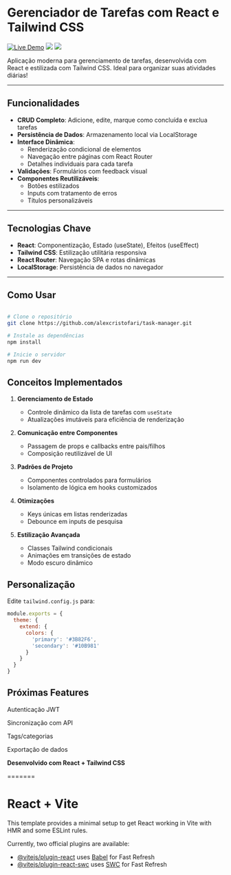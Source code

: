 
# Gerenciador de Tarefas com React e Tailwind CSS  

[![Live Demo](https://img.shields.io/badge/Demo-▶️-2ea44f?style=for-the-badge)](https://seu-deploy.com)
![](https://img.shields.io/badge/React-61DAFB?style=for-the-badge&logo=react&logoColor=black)
![](https://img.shields.io/badge/Tailwind_CSS-38B2AC?style=for-the-badge&logo=tailwind-css)

Aplicação moderna para gerenciamento de tarefas, desenvolvida com React e estilizada com Tailwind CSS. Ideal para organizar suas atividades diárias!

---

## Funcionalidades 
- **CRUD Completo**: Adicione, edite, marque como concluída e exclua tarefas
- **Persistência de Dados**: Armazenamento local via LocalStorage
- **Interface Dinâmica**: 
  - Renderização condicional de elementos
  - Navegação entre páginas com React Router
  - Detalhes individuais para cada tarefa
- **Validações**: Formulários com feedback visual
- **Componentes Reutilizáveis**: 
  - Botões estilizados
  - Inputs com tratamento de erros
  - Títulos personalizáveis

---

## Tecnologias Chave 
- **React**: Componentização, Estado (useState), Efeitos (useEffect)
- **Tailwind CSS**: Estilização utilitária responsiva
- **React Router**: Navegação SPA e rotas dinâmicas
- **LocalStorage**: Persistência de dados no navegador

---

## Como Usar 
```bash

# Clone o repositório
git clone https://github.com/alexcristofari/task-manager.git

# Instale as dependências
npm install

# Inicie o servidor
npm run dev

 ```

## Conceitos Implementados 
1. **Gerenciamento de Estado**  
   - Controle dinâmico da lista de tarefas com `useState`  
   - Atualizações imutáveis para eficiência de renderização  

2. **Comunicação entre Componentes**  
   - Passagem de props e callbacks entre pais/filhos  
   - Composição reutilizável de UI  

3. **Padrões de Projeto**  
   - Componentes controlados para formulários  
   - Isolamento de lógica em hooks customizados  

4. **Otimizações**  
   - Keys únicas em listas renderizadas  
   - Debounce em inputs de pesquisa  

5. **Estilização Avançada**  
   - Classes Tailwind condicionais  
   - Animações em transições de estado  
   - Modo escuro dinâmico  

## Personalização  
Edite `tailwind.config.js` para:  
```javascript
module.exports = {
  theme: {
    extend: {
      colors: {
        'primary': '#3B82F6',
        'secondary': '#10B981'
      }
    }
  }
}

 ```
## Próximas Features 
Autenticação JWT

Sincronização com API

Tags/categorias

Exportação de dados

**Desenvolvido com React + Tailwind CSS**  

=======
# React + Vite

This template provides a minimal setup to get React working in Vite with HMR and some ESLint rules.

Currently, two official plugins are available:

- [@vitejs/plugin-react](https://github.com/vitejs/vite-plugin-react/blob/main/packages/plugin-react/README.md) uses [Babel](https://babeljs.io/) for Fast Refresh
- [@vitejs/plugin-react-swc](https://github.com/vitejs/vite-plugin-react-swc) uses [SWC](https://swc.rs/) for Fast Refresh

